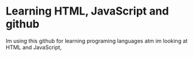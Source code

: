# Learning HTML, JavaScript and github
Im using this github for learning programing languages atm im looking at HTML and JavaScript,